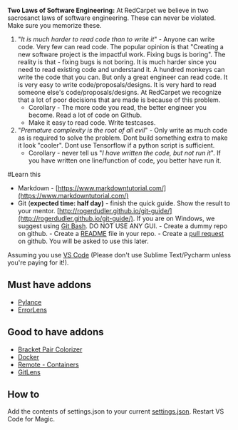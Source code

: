 **Two Laws of Software Engineering:** 
At RedCarpet we believe in two sacrosanct laws of software engineering. These can never be violated. Make sure you memorize these.
1.  "*It is much harder to read code than to write it*" - Anyone can write code. Very few can read code. The popular opinion is that "Creating a new software project is the impactful work. Fixing bugs is boring". The reality is that - fixing bugs is not boring. It is much harder since you need to read existing code and understand it. A hundred monkeys can write the code that you can. But only a great engineer can read code. It is very easy to write code/proposals/designs. It is very hard to read someone else's code/proposals/designs. At RedCarpet we recognize that a lot of poor decisions that are made is because of this problem.
    - Corollary - The more code you read, the better engineer you become. Read a lot of code on Github.
    -  Make it easy to read code. Write testcases.
2.  "*Premature complexity is the root of all evil*" - Only write as much code as is required to solve the problem. Dont build something extra to make it look "cooler". Dont use Tensorflow if a python script is sufficient.
    -  Corollary - never tell us "*I have written the code, but not run it*". If you have written one line/function of code, you better have run it.
    
#Learn this    

-   Markdown - [https://www.markdowntutorial.com/](https://www.markdowntutorial.com/)
-   Git (**expected time: half day)** - finish the quick guide. Show the result to your mentor. [http://rogerdudler.github.io/git-guide/](http://rogerdudler.github.io/git-guide/). If you are on Windows, we suggest using [Git Bash](https://git-scm.com/downloads). DO NOT USE ANY GUI.
        -   Create a dummy repo on github.
        -   Create a [README](https://help.github.com/articles/about-readmes/) file in your repo.
        -   Create a [pull request](https://help.github.com/articles/about-pull-requests/) on github. You will be asked to use this later.

Assuming you use [VS Code](https://code.visualstudio.com/) (Please don't use Sublime Text/Pycharm unless you're paying for it!).

## Must have addons

* [Pylance](https://marketplace.visualstudio.com/items?itemName=ms-python.vscode-pylance)
* [ErrorLens](https://marketplace.visualstudio.com/items?itemName=usernamehw.errorlens)

## Good to have addons

* [Bracket Pair Colorizer](https://marketplace.visualstudio.com/items?itemName=CoenraadS.bracket-pair-colorizer)
* [Docker](https://marketplace.visualstudio.com/items?itemName=ms-azuretools.vscode-docker)
* [Remote - Containers](https://marketplace.visualstudio.com/items?itemName=ms-vscode-remote.remote-containers)
* [GitLens](https://marketplace.visualstudio.com/items?itemName=eamodio.gitlens)

## How to

Add the contents of settings.json to your current [settings.json](https://code.visualstudio.com/docs/getstarted/settings#_settings-file-locations). Restart VS Code for Magic.

